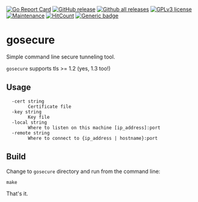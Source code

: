 [![Go Report Card](https://goreportcard.com/badge/github.com/diegohce/gosecure)](https://goreportcard.com/report/github.com/diegohce/gosecure)
[![GitHub release](https://img.shields.io/github/release/diegohce/gosecure.svg)](https://github.com/diegohce/gosecure/releases/)
[![Github all releases](https://img.shields.io/github/downloads/diegohce/gosecure/total.svg)](https://github.com/diegohce/gosecure/releases/)
[![GPLv3 license](https://img.shields.io/badge/License-GPLv3-blue.svg)](https://github.com/diegohce/gosecure/blob/master/LICENSE)
[![Maintenance](https://img.shields.io/badge/Maintained%3F-yes-green.svg)](https://github.com/diegohce/gosecure/graphs/commit-activity)
[![HitCount](http://hits.dwyl.io/diegohce/gosecure.svg)](http://hits.dwyl.io/diegohce/gosecure)
[![Generic badge](https://img.shields.io/badge/deb%20package-yes-green.svg)](https://github.com/diegohce/gosecure/releases/)


# gosecure 
Simple command line secure tunneling tool.

`gosecure` supports tls >= 1.2 (yes, 1.3 too!)


## Usage
```
  -cert string
    	Certificate file
  -key string
    	Key file
  -local string
    	Where to listen on this machine [ip_address]:port
  -remote string
    	Where to connect to {ip_address | hostname}:port
```

## Build

Change to ```gosecure``` directory and run from the command line:

```make```

That's it.
